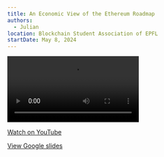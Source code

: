 ```yaml
---
title: An Economic View of the Ethereum Roadmap
authors:
  - Julian
location: Blockchain Student Association of EPFL
startDate: May 8, 2024
---
```


<video src="https://youtu.be/_JsQCCRwFHs?si=J8DG9f9Hov4MYpJe"></video>

[Watch on YouTube](https://youtu.be/_JsQCCRwFHs?si=J8DG9f9Hov4MYpJe)

[View Google slides](https://docs.google.com/presentation/d/1jE6wV7BBgBLMLbKgy3NkPTN-v2BccTBi42J7DpmajwE/edit?usp=sharing)
